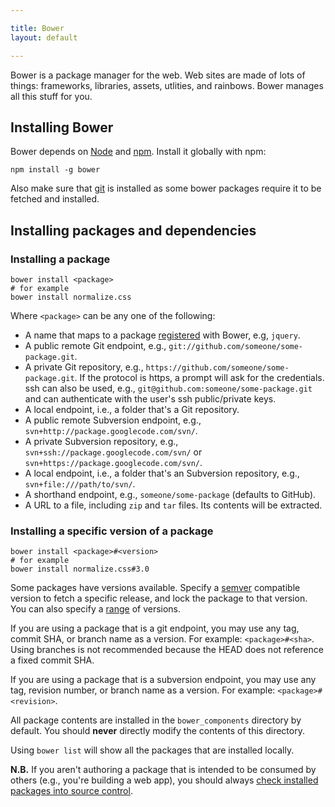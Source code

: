 ```yaml
---

title: Bower
layout: default

---
```


Bower is a package manager for the web. Web sites are made of lots of things: frameworks, libraries, assets, utlities, and rainbows. Bower manages all this stuff for you.

## Installing Bower

Bower depends on [Node](http://nodejs.org/) and [npm](http://npmjs.org/). Install it globally with npm:

    npm install -g bower

Also make sure that [git](http://git-scm.org) is installed as some bower packages require it to be fetched and installed.

## Installing packages and dependencies

### Installing a package

    bower install <package>
    # for example
    bower install normalize.css

Where `<package>` can be any one of the following:

* A name that maps to a package [registered](#) with Bower, e.g, `jquery`.
* A public remote Git endpoint, e.g., `git://github.com/someone/some-package.git`.
* A private Git repository, e.g., `https://github.com/someone/some-package.git`. If the protocol is https, a prompt will ask for the credentials. ssh can also be used, e.g., `git@github.com:someone/some-package.git` and can authenticate with the user's ssh public/private keys.
* A local endpoint, i.e., a folder that's a Git repository.
* A public remote Subversion endpoint, e.g., `svn+http://package.googlecode.com/svn/`.
* A private Subversion repository, e.g., `svn+ssh://package.googlecode.com/svn/` or `svn+https://package.googlecode.com/svn/`.
* A local endpoint, i.e., a folder that's an Subversion repository, e.g., `svn+file:///path/to/svn/`.
* A shorthand endpoint, e.g., `someone/some-package` (defaults to GitHub).
* A URL to a file, including `zip` and `tar` files. Its contents will be extracted.

### Installing a specific version of a package

    bower install <package>#<version>
    # for example
    bower install normalize.css#3.0

Some packages have versions available. Specify a
[semver](http://semver.org/) compatible version to fetch a specific release, and lock the
package to that version. You can also specify a [range](https://github.com/isaacs/node-semver#ranges) of versions.

If you are using a package that is a git endpoint, you may use any tag, commit SHA,
or branch name as a version. For example: `<package>#<sha>`. Using branches is not
recommended because the HEAD does not reference a fixed commit SHA.

If you are using a package that is a subversion endpoint, you may use any tag, revision number,
or branch name as a version. For example: `<package>#<revision>`.

All package contents are installed in the `bower_components` directory by default.
You should **never** directly modify the contents of this directory.

Using `bower list` will show all the packages that are installed locally.

**N.B.** If you aren't authoring a package that is intended to be consumed by
others (e.g., you're building a web app), you should always [check installed
packages into source control](http://addyosmani.com/blog/checking-in-front-end-dependencies/).
